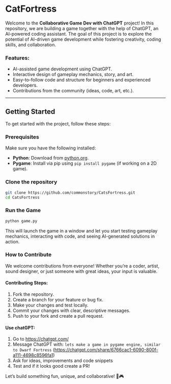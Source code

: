 # CatFortress

Welcome to the **Collaborative Game Dev with ChatGPT** project! In this repository, we are building a game together with the help of ChatGPT, an AI-powered coding assistant. The goal of this project is to explore the potential of AI-driven game development while fostering creativity, coding skills, and collaboration.

### Features:
- AI-assisted game development using ChatGPT.
- Interactive design of gameplay mechanics, story, and art.
- Easy-to-follow code and structure for beginners and experienced developers.
- Contributions from the community (ideas, code, art, etc.).

---

## Getting Started

To get started with the project, follow these steps:

### Prerequisites
Make sure you have the following installed:
- **Python**: Download from [python.org](https://www.python.org/downloads/).
- **Pygame**: Install via pip using `pip install pygame` (if working on a 2D game).

### Clone the repository
```bash
git clone https://github.com/commonstory/CatsFortress.git
cd CatsFortress
```

### Run the Game
```bash
python game.py
```
This will launch the game in a window and let you start testing gameplay mechanics, interacting with code, and seeing AI-generated solutions in action.

### How to Contribute

We welcome contributions from everyone! Whether you’re a coder, artist, sound designer, or just someone with great ideas, your input is valuable.

#### Contributing Steps:
1.	Fork the repository.
2.	Create a branch for your feature or bug fix.
3.	Make your changes and test locally.
4.	Commit your changes with clear, descriptive messages.
5.	Push to your fork and create a pull request.

#### Use chatGPT:
1.	Go to https://chatgpt.com/
2.  Message ChatGPT with: `lets make a game in pygame engine, similar to Dwarf Fortress`
    (https://chatgpt.com/share/6766cac1-6090-800f-a111-4698c8596fa1)
3.  Ask for ideas, improvements and code snippets
4.  Test and if it looks good create a PR!

Let’s build something fun, unique, and collaborative! 🚀🎮

